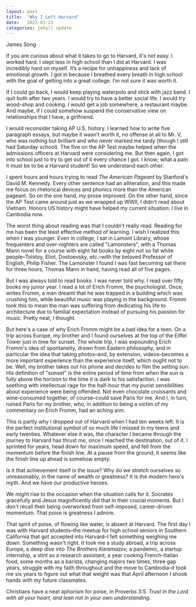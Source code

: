 ```yaml
---
layout: post
title:  "Why I Left Harvard"
date:   2023-03-23
categories: jekyll update
---
```


James Song

If you are curious about what it takes to go to Harvard, it's not easy. I worked hard. I slept less in high school than I did at Harvard. I was incredibly hard on myself. It’s a recipe for unhappiness and lack of emotional growth. I got in because I breathed every breath in high school with the goal of getting into a great college. I’m not sure it was worth it.

If I could go back, I would keep playing waterpolo and stick with jazz band. I quit both after two years. I would try to have a better social life. I would try wood-shop and cooking. I would get a job somewhere, a restaurant maybe. And maybe, if I could somehow suspend the conservative view on relationships that I have, a girlfriend.

I would reconsider taking AP U.S. history. I learned how to write five paragraph essays, but maybe it wasn’t worth it, no offense at all to Mr. V, who was nothing but brilliant and who never marked me tardy (though I still had Saturday school). The five on the AP Test maybe helped when the admissions officers at Harvard were considering me. But then again, I got into school just to try to get out of it every chance I got. I know; what a pain it must be to be a Harvard student! So we understand each other.

I spent hours and hours trying to read *The American Pageant* by Stanford's David M. Kennedy. Every other sentence had an alliteration, and this made me focus on rhetorical devices and phonics more than the American pageant. So on the one hand, my prose improved. On the other hand, since the AP Test came around just as we wrapped up WWII, I didn't read about Vietnam. Honors US history might have helped my current situation: I live in Cambodia now. 

The worst thing about reading was that I couldn’t really read. Reading for me has been the least effective method of learning. I wish I realized this when I was younger. Even in college, I sat in Lamont Library, whose frequenters and over-nighters are called "Lamonsters", with a Thomas Mann novel for a course with eight fat books by eight not so fat white people–Tolstoy, Eliot, Dostoevsky, etc.–with the beloved Professor of English, Philip Fisher. The Lamonster I found I was fast becoming sat there for three hours, Thomas Mann in hand, having read all of five pages. 

But I was always told to read books. I was never told why. I read over fifty books my junior year. I read a lot of Erich Fromm, the psychologist. Once, writes Fromm, a man dreamt that he was trapped in a building which was crushing him, while beautiful music was playing in the background. Fromm took this to mean the man was suffering from dedicating his life to architecture due to familial expectation instead of pursuing his passion for music. Pretty neat, I thought. 

But here's a case of why Erich Fromm might be a bad idea for a teen. On a trip across Europe, my brother and I found ourselves at the top of the Eiffel Tower just in time for sunset. The whole trip, I was expounding Erich Fromm's idea of spontaneity, drawn from Eastern philosophy, and in particular the idea that taking photos–and, by extension, videos–becomes a more important experience than the experience itself, which ought not to be. Well, my brother takes out his phone and decides to film the setting sun. His definition of "sunset" is the entire period of time from when the sun is fully above the horizon to the time it is dark to his satisfaction. I was seething with intellectual rage for the half-hour that my purist sensibilities about experience were being offended. Not even chocolate croissants and wine–consumed together, of course–could save Paris for me. And I, in turn, ruined Paris for my brother, who, in addition to being a victim of my commentary on Erich Fromm, had an aching arm.

This is partly why I dropped out of Harvard when I had ten weeks left. It is the perfect institutional symbol of so much life I missed in my teens and early twenties. Whatever else it was, the character I became through the journey to Harvard has thrust me, once I reached the destination, out of it. I sprinted for years, head down for maximum speed, and fell from the momentum before the finish line. At a pause from the ground, it seems like the finish line up ahead is somehow empty.

Is it that achievement itself is the issue? Why do we stretch ourselves so unreasonably, in the name of wealth or greatness? It is the modern hero's myth. And we have our productive heroes. 

We might rise to the occasion when the situation calls for it. Socrates gracefully and Jesus magnificently did that in their crucial moments. But I don't recall their being overworked from self-imposed, career-driven momentum. That poise is greatness I admire. 

That spirit of poise, of flowing like water, is absent at Harvard. The first day I was with Harvard students–the meetup for high school seniors in Southern California that got accepted into Harvard–I felt something weighing me down. Something wasn't right. It took me a study abroad, a trip across Europe, a deep dive into *The Brothers Karamazov,* a pandemic, a startup internship, a stint as a research assistant, a year cooking French-Italian food, some months as a barista, changing majors two times, three gap years, struggle with my faith throughout and the move to Cambodia–it took me six years to figure out what that weight was that April afternoon I shook hands with my future classmates.

Christians have a neat aphorism for poise, in Proverbs 3:5. *Trust in the Lord with all your heart, and lean not in your own understanding.* 
